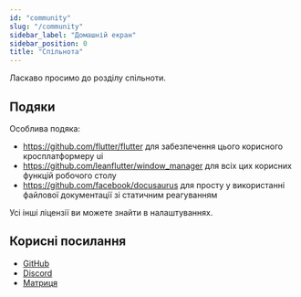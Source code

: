 ```yaml
---
id: "community"
slug: "/community"
sidebar_label: "Домашній екран"
sidebar_position: 0
title: "Спільнота"
---
```


Ласкаво просимо до розділу спільноти.

## Подяки

Особлива подяка:

* <https://github.com/flutter/flutter> для забезпечення цього корисного кросплатформеру ui
* <https://github.com/leanflutter/window_manager> для всіх цих корисних функцій робочого столу
* <https://github.com/facebook/docusaurus> для просту у використанні файлової документації зі статичним реагуванням

Усі інші ліцензії ви можете знайти в налаштуваннях.

## Корисні посилання

* [GitHub](https://github.com/LinwoodDev/Flow)
* [Discord](https://go.linwood.dev/discord)
* [Матриця](https://go.linwood.dev/matrix)
